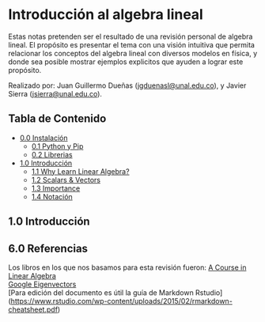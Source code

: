 # Introducción al algebra lineal

Estas notas pretenden ser el resultado de una revisión personal de algebra lineal. El propósito es presentar el tema con una visión intuitiva que permita relacionar los conceptos del algebra lineal con diversos modelos en física, y donde sea posible mostrar ejemplos explicitos que ayuden a lograr este propósito.

Realizado por: Juan Guillermo Dueñas (jgduenasl@unal.edu.co), y Javier Sierra (jsierra@unal.edu.co).

## Tabla de Contenido

- [0.0 Instalación](#00-setup)
	+ [0.1 Python y Pip](#01-python-and-pip)
	+ [0.2 Librerias](#02-libraries)
- [1.0 Introducción](#10-introduction)
	+ [1.1 Why Learn Linear Algebra?](#11-why-learn-linear-algebra)
	+ [1.2 Scalars & Vectors](#12-scalars--vectors)
	+ [1.3 Importance](#13-importance)
	+ [1.4 Notación](#14-notation)




## 1.0 Introducción

## 6.0 Referencias

Los libros en los que nos basamos para esta revisión fueron:
[A Course in Linear Algebra](https://ocw.mit.edu/courses/mathematics/18-06-linear-algebra-spring-2010/index.htm) <br>
[Google Eigenvectors](https://www.rose-hulman.edu/~bryan/googleFinalVersionFixed.pdf) <br>
[Para edición del documento es útil la guía de Markdown Rstudio] (https://www.rstudio.com/wp-content/uploads/2015/02/rmarkdown-cheatsheet.pdf)<br>
